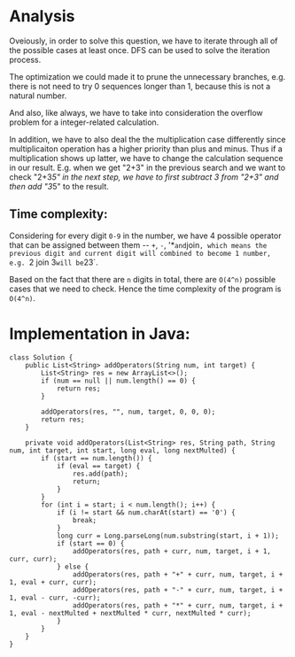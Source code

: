 # Analysis
Oveiously, in order to solve this question, we have to iterate through all of the possible cases at least once. DFS can be used to solve the iteration process. 

The optimization we could made it to prune the unnecessary branches, e.g. there is not need to try 0 sequences longer than 1, because this is not a natural number. 

And also, like always, we have to take into consideration the overflow problem for a integer-related calculation. 

In addition, we have to also deal the the multiplication case differently since multiplicaiton operation has a higher priority than plus and minus. Thus if a multiplication shows up latter, we have to change the calculation sequence in our result. E.g. when we get "2+3" in the previous search and we want to check "2+3*5" in the next step, we have to first subtract 3 from "2+3" and then add "3*5" to the result. 

## Time complexity:
Considering for every digit `0-9` in the number, we have 4 possible operator that can be assigned between them -- `+`, `-`, '*` and `join`, which means the previous digit and current digit will combined to become 1 number, e.g. `2 join 3` will be `23`.

Based on the fact that there are `n` digits in total, there are `O(4^n)` possible cases that we need to check. Hence the time complexity of the program is `O(4^n)`.

# Implementation in Java:

```
class Solution {
    public List<String> addOperators(String num, int target) {
        List<String> res = new ArrayList<>();
        if (num == null || num.length() == 0) {
            return res;
        }
        
        addOperators(res, "", num, target, 0, 0, 0);
        return res;
    }
    
    private void addOperators(List<String> res, String path, String num, int target, int start, long eval, long nextMulted) {
        if (start == num.length()) {
            if (eval == target) {
                res.add(path);
                return;
            }
        }
        for (int i = start; i < num.length(); i++) {
            if (i != start && num.charAt(start) == '0') {
                break;
            }
            long curr = Long.parseLong(num.substring(start, i + 1));
            if (start == 0) {
                addOperators(res, path + curr, num, target, i + 1, curr, curr);
            } else {
                addOperators(res, path + "+" + curr, num, target, i + 1, eval + curr, curr);
                addOperators(res, path + "-" + curr, num, target, i + 1, eval - curr, -curr);
                addOperators(res, path + "*" + curr, num, target, i + 1, eval - nextMulted + nextMulted * curr, nextMulted * curr);
            }
        }
    }
}
```
